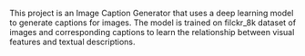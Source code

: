 This project is an Image Caption Generator that uses a deep learning model to generate captions for images. The model is trained on filckr_8k dataset of images and corresponding captions to learn the relationship between visual features and textual descriptions.
